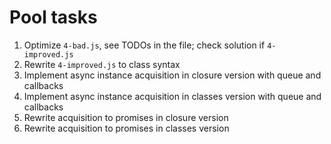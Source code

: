 # Pool tasks

1. Optimize `4-bad.js`, see TODOs in the file; check solution if `4-improved.js`
2. Rewrite `4-improved.js` to class syntax
3. Implement async instance acquisition in closure version with queue and callbacks
4. Implement async instance acquisition in classes version with queue and callbacks
5. Rewrite acquisition to promises in closure version
6. Rewrite acquisition to promises in classes version
